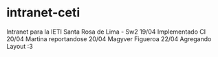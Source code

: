 intranet-ceti
=============

Intranet para la IETI Santa Rosa de Lima - Sw2 
19/04 Implementado CI
20/04 Martina reportandose
20/04 Magyver Figueroa
22/04 Agregando Layout :3
